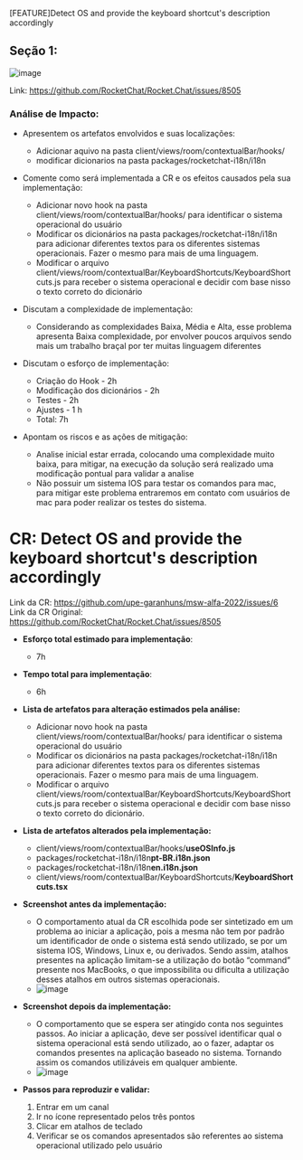 [FEATURE]Detect OS and provide the keyboard shortcut's description accordingly

## Seção 1:
![image](https://user-images.githubusercontent.com/55411281/224193496-d5034908-ec96-49ed-a0dd-1e80c3cc90ac.png)

Link: https://github.com/RocketChat/Rocket.Chat/issues/8505



### Análise de Impacto:
- Apresentem os artefatos envolvidos e suas localizações: 

  - Adicionar aquivo na pasta client/views/room/contextualBar/hooks/
  - modificar dicionarios na pasta packages/rocketchat-i18n/i18n

- Comente como será implementada a CR e os efeitos causados pela sua implementação:

    - Adicionar novo hook na pasta client/views/room/contextualBar/hooks/ para identificar o sistema operacional do usuário
    - Modificar os dicionários na pasta packages/rocketchat-i18n/i18n para adicionar diferentes textos para os diferentes sistemas operacionais. Fazer o mesmo para mais de uma linguagem.
    - Modificar o arquivo client/views/room/contextualBar/KeyboardShortcuts/KeyboardShortcuts.js para receber o sistema operacional e decidir com base nisso o texto correto do dicionário

- Discutam a complexidade de implementação:
  -  Considerando as complexidades Baixa, Média e Alta, esse problema apresenta Baixa complexidade, por envolver poucos arquivos sendo mais um trabalho braçal por ter muitas linguagem diferentes

- Discutam o esforço de implementação:

   - Criação do Hook - 2h 
   - Modificação dos dicionários - 2h
   - Testes - 2h
   - Ajustes - 1 h
  - Total: 7h

- Apontam os riscos e as ações de mitigação:
  - Analise inicial estar errada, colocando uma complexidade muito baixa, para mitigar, na execução da solução será realizado uma modificação pontual para validar a analise
  - Não possuir um sistema IOS para testar os comandos para mac, para mitigar este problema entraremos em contato com usuários de mac para poder realizar os testes do sistema.
    
# CR: Detect OS and provide the keyboard shortcut's description accordingly


Link da CR: https://github.com/upe-garanhuns/msw-alfa-2022/issues/6
Link da CR Original: https://github.com/RocketChat/Rocket.Chat/issues/8505

  * **Esforço total estimado para implementação**:
     * 7h
  * **Tempo total para implementação**:
     * 6h
  * **Lista de artefatos para alteração estimados pela análise:**
    * Adicionar novo hook na pasta client/views/room/contextualBar/hooks/ para identificar o sistema operacional do usuário
    * Modificar os dicionários na pasta packages/rocketchat-i18n/i18n para adicionar diferentes textos para os diferentes sistemas operacionais. Fazer o mesmo para mais de uma linguagem.
    * Modificar o arquivo client/views/room/contextualBar/KeyboardShortcuts/KeyboardShortcuts.js para receber o sistema operacional e decidir com base nisso o texto correto do dicionário.
 
  * **Lista de artefatos alterados pela implementação:**
    * client/views/room/contextualBar/hooks/**useOSInfo.js**
    * packages/rocketchat-i18n/i18n**pt-BR.i18n.json**
    * packages/rocketchat-i18n/i18n**en.i18n.json**
    * client/views/room/contextualBar/KeyboardShortcuts/**KeyboardShortcuts.tsx**
  
  * **Screenshot antes da implementação:** 
    * O comportamento atual da CR escolhida pode ser sintetizado em um problema ao iniciar a aplicação, pois a mesma não tem por padrão um identificador de onde o sistema está sendo utilizado, se por um sistema IOS, Windows, Linux e, ou derivados. Sendo assim, atalhos presentes na aplicação limitam-se a utilização do botão “command” presente nos MacBooks, o que impossibilita ou dificulta a utilização desses atalhos em outros sistemas operacionais.
    * ![image](https://user-images.githubusercontent.com/55411281/234161166-fe13f8de-61bd-486e-a914-2fcfd429643c.png)

  * **Screenshot depois da implementação:** 
    * O comportamento que se espera ser atingido conta nos seguintes passos. Ao iniciar a aplicação, deve ser possível identificar qual o sistema operacional está sendo utilizado, ao o fazer, adaptar os comandos presentes na aplicação baseado no sistema. Tornando assim os comandos utilizáveis em qualquer ambiente.
    * ![image](https://user-images.githubusercontent.com/55411281/234161125-19d35e93-e057-4d27-b01b-f4355af01312.png)

  * **Passos para reproduzir e validar:**
    1. Entrar em um canal 
    2. Ir no ícone representado pelos três pontos  
    3. Clicar em atalhos de teclado 
    4. Verificar se os comandos apresentados são referentes ao sistema operacional utilizado pelo usuário




